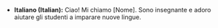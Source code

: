 - **Italiano (Italian):** Ciao! Mi chiamo [Nome]. Sono insegnante e adoro aiutare gli studenti a imparare nuove lingue.
